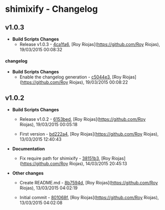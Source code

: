 
# shimixify - Changelog
## v1.0.3
- **Build Scripts Changes**
  - Release v1.0.3 - [4ca1fa6]( https://github.com/royriojas/shimixify/commit/4ca1fa6 ), [Roy Riojas](https://github.com/Roy Riojas), 19/03/2015 00:08:32
    
#### changelog
- **Build Scripts Changes**
  - Enable the changelog generation - [c5044e3]( https://github.com/royriojas/shimixify/commit/c5044e3 ), [Roy Riojas](https://github.com/Roy Riojas), 19/03/2015 00:08:22
    
## v1.0.2
- **Build Scripts Changes**
  - Release v1.0.2 - [6153bed]( https://github.com/royriojas/shimixify/commit/6153bed ), [Roy Riojas](https://github.com/Roy Riojas), 19/03/2015 00:05:18
    
  - First version - [bd222a4]( https://github.com/royriojas/shimixify/commit/bd222a4 ), [Roy Riojas](https://github.com/Roy Riojas), 13/03/2015 12:40:43
    
- **Documentation**
  - Fix require path for shimixify - [38151b3]( https://github.com/royriojas/shimixify/commit/38151b3 ), [Roy Riojas](https://github.com/Roy Riojas), 14/03/2015 20:45:13
    
- **Other changes**
  - Create README.md - [8b7594d]( https://github.com/royriojas/shimixify/commit/8b7594d ), [Roy Riojas](https://github.com/Roy Riojas), 13/03/2015 04:02:19
    
  - Initial commit - [801068f]( https://github.com/royriojas/shimixify/commit/801068f ), [Roy Riojas](https://github.com/Roy Riojas), 13/03/2015 04:02:08
    
